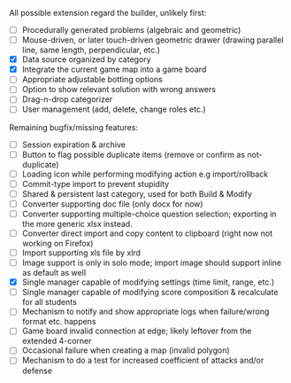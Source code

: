 All possible extension regard the builder, unlikely first:
- [ ] Procedurally generated problems (algebraic and geometric)
- [ ] Mouse-driven, or later touch-driven geometric drawer (drawing parallel line, same length, perpendicular, etc.)
- [x] Data source organized by category
- [x] Integrate the current game map into a game board
- [ ] Appropriate adjustable botting options
- [ ] Option to show relevant solution with wrong answers
- [ ] Drag-n-drop categorizer
- [ ] User management (add, delete, change roles etc.)

Remaining bugfix/missing features:
- [ ] Session expiration & archive 
- [ ] Button to flag possible duplicate items (remove or confirm as not-duplicate)
- [ ] Loading icon while performing modifying action e.g import/rollback 
- [ ] Commit-type import to prevent stupidity
- [ ] Shared & persistent last category, used for both Build & Modify
- [ ] Converter supporting doc file (only docx for now)
- [ ] Converter supporting multiple-choice question selection; exporting in the more generic xlsx instead.
- [ ] Converter direct import and copy content to clipboard (right now not working on Firefox)
- [ ] Import supporting xls file by xlrd
- [ ] Image support is only in solo mode; import image should support inline as default as well
- [x] Single manager capable of modifying settings (time limit, range, etc.)
- [ ] Single manager capable of modifying score composition & recalculate for all students
- [ ] Mechanism to notify and show appropriate logs when failure/wrong format etc. happens
- [ ] Game board invalid connection at edge; likely leftover from the extended 4-corner
- [ ] Occasional failure when creating a map (invalid polygon)
- [ ] Mechanism to do a test for increased coefficient of attacks and/or defense
